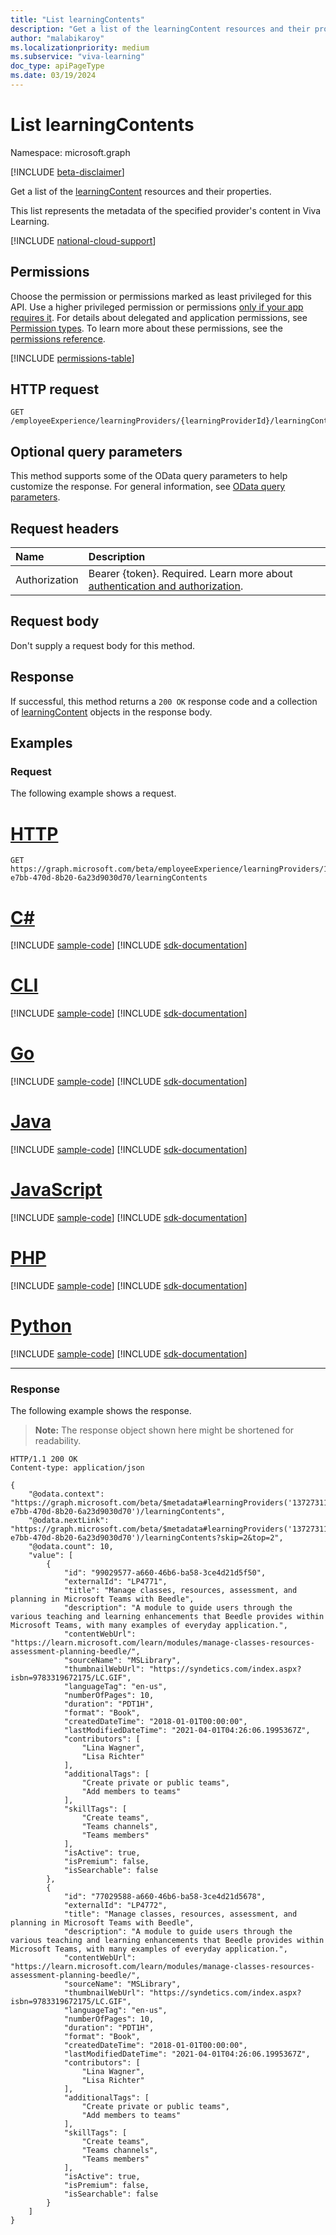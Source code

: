 ```yaml
---
title: "List learningContents"
description: "Get a list of the learningContent resources and their properties."
author: "malabikaroy"
ms.localizationpriority: medium
ms.subservice: "viva-learning"
doc_type: apiPageType
ms.date: 03/19/2024
---
```


# List learningContents
Namespace: microsoft.graph

[!INCLUDE [beta-disclaimer](../../includes/beta-disclaimer.md)]

Get a list of the [learningContent](../resources/learningcontent.md) resources and their properties.

This list represents the metadata of the specified provider's content in Viva Learning.

[!INCLUDE [national-cloud-support](../../includes/global-only.md)]

## Permissions
Choose the permission or permissions marked as least privileged for this API. Use a higher privileged permission or permissions [only if your app requires it](/graph/permissions-overview#best-practices-for-using-microsoft-graph-permissions). For details about delegated and application permissions, see [Permission types](/graph/permissions-overview#permission-types). To learn more about these permissions, see the [permissions reference](/graph/permissions-reference).

<!-- { "blockType": "permissions", "name": "learningprovider_list_learningcontents" } -->
[!INCLUDE [permissions-table](../includes/permissions/learningprovider-list-learningcontents-permissions.md)]

## HTTP request

<!-- {
  "blockType": "ignored"
}
-->
``` http
GET /employeeExperience/learningProviders/{learningProviderId}/learningContents
```

## Optional query parameters
This method supports some of the OData query parameters to help customize the response. For general information, see [OData query parameters](/graph/query-parameters).

## Request headers
|Name|Description|
|:---|:---|
|Authorization|Bearer {token}. Required. Learn more about [authentication and authorization](/graph/auth/auth-concepts).|

## Request body
Don't supply a request body for this method.

## Response

If successful, this method returns a `200 OK` response code and a collection of [learningContent](../resources/learningcontent.md) objects in the response body.

## Examples

### Request
The following example shows a request.

# [HTTP](#tab/http)
<!-- {
  "blockType": "request",
  "name": "list_learningcontent",
  "sampleKeys": ["13727311-e7bb-470d-8b20-6a23d9030d70"]
}
-->
``` http
GET https://graph.microsoft.com/beta/employeeExperience/learningProviders/13727311-e7bb-470d-8b20-6a23d9030d70/learningContents 
```

# [C#](#tab/csharp)
[!INCLUDE [sample-code](../includes/snippets/csharp/list-learningcontent-csharp-snippets.md)]
[!INCLUDE [sdk-documentation](../includes/snippets/snippets-sdk-documentation-link.md)]

# [CLI](#tab/cli)
[!INCLUDE [sample-code](../includes/snippets/cli/list-learningcontent-cli-snippets.md)]
[!INCLUDE [sdk-documentation](../includes/snippets/snippets-sdk-documentation-link.md)]

# [Go](#tab/go)
[!INCLUDE [sample-code](../includes/snippets/go/list-learningcontent-go-snippets.md)]
[!INCLUDE [sdk-documentation](../includes/snippets/snippets-sdk-documentation-link.md)]

# [Java](#tab/java)
[!INCLUDE [sample-code](../includes/snippets/java/list-learningcontent-java-snippets.md)]
[!INCLUDE [sdk-documentation](../includes/snippets/snippets-sdk-documentation-link.md)]

# [JavaScript](#tab/javascript)
[!INCLUDE [sample-code](../includes/snippets/javascript/list-learningcontent-javascript-snippets.md)]
[!INCLUDE [sdk-documentation](../includes/snippets/snippets-sdk-documentation-link.md)]

# [PHP](#tab/php)
[!INCLUDE [sample-code](../includes/snippets/php/list-learningcontent-php-snippets.md)]
[!INCLUDE [sdk-documentation](../includes/snippets/snippets-sdk-documentation-link.md)]

# [Python](#tab/python)
[!INCLUDE [sample-code](../includes/snippets/python/list-learningcontent-python-snippets.md)]
[!INCLUDE [sdk-documentation](../includes/snippets/snippets-sdk-documentation-link.md)]

---

### Response
The following example shows the response.
>**Note:** The response object shown here might be shortened for readability.
<!-- {
  "blockType": "response",
  "truncated": true,
  "@odata.type": "microsoft.graph.learningContent",
  "isCollection": true
}
-->
``` http
HTTP/1.1 200 OK
Content-type: application/json

{
    "@odata.context": "https://graph.microsoft.com/beta/$metadata#learningProviders('13727311-e7bb-470d-8b20-6a23d9030d70')/learningContents",
    "@odata.nextLink": "https://graph.microsoft.com/beta/$metadata#learningProviders('13727311-e7bb-470d-8b20-6a23d9030d70')/learningContents?skip=2&top=2",
    "@odata.count": 10,
    "value": [
        {
            "id": "99029577-a660-46b6-ba58-3ce4d21d5f50",
            "externalId": "LP4771",
            "title": "Manage classes, resources, assessment, and planning in Microsoft Teams with Beedle",
            "description": "A module to guide users through the various teaching and learning enhancements that Beedle provides within Microsoft Teams, with many examples of everyday application.",
            "contentWebUrl": "https://learn.microsoft.com/learn/modules/manage-classes-resources-assessment-planning-beedle/",
            "sourceName": "MSLibrary",
            "thumbnailWebUrl": "https://syndetics.com/index.aspx?isbn=9783319672175/LC.GIF",
            "languageTag": "en-us",
            "numberOfPages": 10,
            "duration": "PDT1H",
            "format": "Book",
            "createdDateTime": "2018-01-01T00:00:00",
            "lastModifiedDateTime": "2021-04-01T04:26:06.1995367Z",
            "contributors": [
                "Lina Wagner",
                "Lisa Richter"
            ], 
            "additionalTags": [
                "Create private or public teams",
                "Add members to teams"
            ],
            "skillTags": [
                "Create teams",
                "Teams channels",
                "Teams members"
            ],
            "isActive": true,
            "isPremium": false,
            "isSearchable": false
        },
        {
            "id": "77029588-a660-46b6-ba58-3ce4d21d5678",
            "externalId": "LP4772",
            "title": "Manage classes, resources, assessment, and planning in Microsoft Teams with Beedle",
            "description": "A module to guide users through the various teaching and learning enhancements that Beedle provides within Microsoft Teams, with many examples of everyday application.",
            "contentWebUrl": "https://learn.microsoft.com/learn/modules/manage-classes-resources-assessment-planning-beedle/",
            "sourceName": "MSLibrary",
            "thumbnailWebUrl": "https://syndetics.com/index.aspx?isbn=9783319672175/LC.GIF",
            "languageTag": "en-us",
            "numberOfPages": 10,
            "duration": "PDT1H",
            "format": "Book",
            "createdDateTime": "2018-01-01T00:00:00",
            "lastModifiedDateTime": "2021-04-01T04:26:06.1995367Z",
            "contributors": [
                "Lina Wagner",
                "Lisa Richter"
            ], 
            "additionalTags": [
                "Create private or public teams",
                "Add members to teams"
            ],
            "skillTags": [
                "Create teams",
                "Teams channels",
                "Teams members"
            ],
            "isActive": true,
            "isPremium": false,
            "isSearchable": false
        }
    ]
}
```
